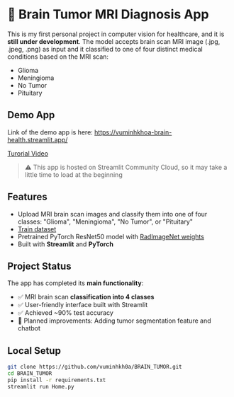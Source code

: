 # 🧠 Brain Tumor MRI Diagnosis App

This is my first personal project in computer vision for healthcare, and it is **still under development**.
The model accepts brain scan MRI image (.jpg, .jpeg, .png) as input and it classified to one of four distinct medical conditions based on the MRI scan: 
- Glioma  
- Meningioma
- No Tumor  
- Pituitary 

## Demo App

Link of the demo app is here: https://vuminhkhoa-brain-health.streamlit.app/

[Turorial Video](https://youtu.be/NZRNdIJdrVk)

> ⚠️ This app is hosted on Streamlit Community Cloud, so it may take a little time to load at the beginning



## Features

- Upload MRI brain scan images and classify them into one of four classes: "Glioma", "Meningioma", "No Tumor", or "Pituitary"
- [Train dataset](https://github.com/sartajbhuvaji/brain-tumor-classification-dataset)
- Pretrained PyTorch ResNet50 model with [RadImageNet weights](https://huggingface.co/Lab-Rasool/RadImageNet)
- Built with **Streamlit** and **PyTorch**

## Project Status

The app has completed its **main functionality**:  
- ✅ MRI brain scan **classification into 4 classes**
- ✅ User-friendly interface built with Streamlit  
- ✅ Achieved ~90% test accuracy  
- 🚧 Planned improvements: Adding tumor segmentation feature and chatbot

## Local Setup

```bash
git clone https://github.com/vuminhkh0a/BRAIN_TUMOR.git
cd BRAIN_TUMOR
pip install -r requirements.txt
streamlit run Home.py
```
